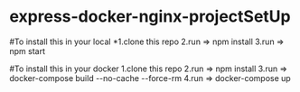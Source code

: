 # express-docker-nginx-projectSetUp
#To install this in your local
  *1.clone this repo
  2.run => npm install
  3.run => npm start
  
#To install this in your docker
  1.clone this repo
  2.run => npm install 
  3.run => docker-compose build --no-cache --force-rm
  4.run => docker-compose up
